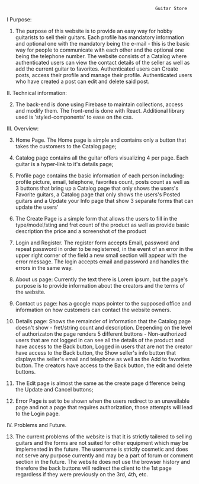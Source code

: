                                                             Guitar Store

I Purpose: 

1. The purpose of this website is to provide an easy way for hobby guitarists to sell their guitars. Each profile has mandatory information and optional one with the mandatory being the e-mail - this is the basic way for people to communicate with each other and the optional one being the telephone number. The website consists of a Catalog where authenticated users can view the contact details of the seller as well as add the current guitar to favorites. Authenticated users can Create posts, access their profile and manage their profile. Authenticated users who have created a post can edit and delete said post.

II. Technical information: 

2. The back-end is done using Firebase to maintain collections, access and modify them. The front-end is done with React. Additional library used is 'styled-components' to ease on the css.

III. Overview:

3. Home Page. The Home page is simple and contains only a button that takes the customers to the Catalog page;

4. Catalog page contains all the guitar offers visualizing 4 per page. Each guitar is a hyper-link to it's details page;

5. Profile page contains the basic information of each person including: profile picture, email, telephone, favorites count, posts count as well as 3 buttons that bring up a Catalog page that only shows the users's Favorite guitars, a Catalog page that only shows the users's Posted guitars and a Update your Info page that show 3 separate forms that can update the users'

6. The Create Page is a simple form that allows the users to fill in the type/model/sting and fret count of the product as well as provide basic description the price and a screenshot of the product

7. Login and Register. The register form accepts Email, password and repeat password in order to be registerred, in the event of an error in the upper right corner of the field a new small section will appear with the error message. The login accepts email and password and handles the errors in the same way.

8. About us page: Currently the text there is Lorem ipsum, but the page's purpose is to provide information about the creators and the terms of the website.

9. Contact us page: has a google maps pointer to the supposed office and information on how customers can contact the website owners.

10. Details page: Shows the remainder of information that the Catalog page doesn't show - fret/string count and description. Depending on the level of authorizaton the page renders 5 different buttons - Non-authorized users that are not logged in can see all the details of the product and have access to the Back button, Logged in users that are not the creator have access to the Back button, the Show seller's info button that displays the seller's email and telephone as well as the Add to favorites button. The creators have access to the Back button, the edit and delete buttons.

11. The Edit page is almost the same as the create page difference being the Update and Cancel buttons;

12. Error Page is set to be shown when the users redirect to an unavailable page and not a page that requires authorization, those attempts will lead to the Login page.

IV. Problems and Future. 

13. The current problems of the website is that it is strictly tailered to selling guitars and the forms are not suited for other equipment which may be implemented in the future. The username is strictly cosmetic and does not serve any purpose currently and may be a part of forum or comment section in the future. The website does not use the browser history and therefore the back buttons will redirect the client to the 1st page regardless if they were previously on the 3rd, 4th, etc. 